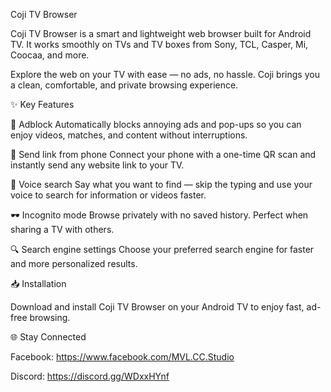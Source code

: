 Coji TV Browser

Coji TV Browser is a smart and lightweight web browser built for Android TV.
It works smoothly on TVs and TV boxes from Sony, TCL, Casper, Mi, Coocaa, and more.

Explore the web on your TV with ease — no ads, no hassle.
Coji brings you a clean, comfortable, and private browsing experience.

✨ Key Features

🚫 Adblock
Automatically blocks annoying ads and pop-ups so you can enjoy videos, matches, and content without interruptions.

📱 Send link from phone
Connect your phone with a one-time QR scan and instantly send any website link to your TV.

🎤 Voice search
Say what you want to find — skip the typing and use your voice to search for information or videos faster.

🕶 Incognito mode
Browse privately with no saved history. Perfect when sharing a TV with others.

🔍 Search engine settings
Choose your preferred search engine for faster and more personalized results.

📥 Installation

Download and install Coji TV Browser on your Android TV to enjoy fast, ad-free browsing.

🌐 Stay Connected

Facebook: https://www.facebook.com/MVL.CC.Studio

Discord: https://discord.gg/WDxxHYnf
